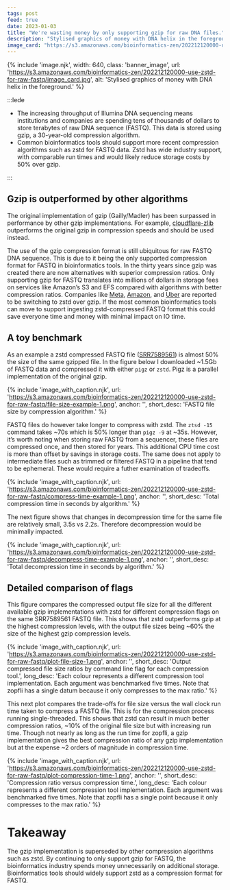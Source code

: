 ```yaml
---
tags: post
feed: true
date: 2023-01-03
title: "We're wasting money by only supporting gzip for raw DNA files."
description: "Stylised graphics of money with DNA helix in the foreground."
image_card: "https://s3.amazonaws.com/bioinformatics-zen/202212120000-use-zstd-for-raw-fastq/image_card.jpg"
---
```


{% include 'image.njk',
	width: 640,
	class: 'banner_image',
	url: 'https://s3.amazonaws.com/bioinformatics-zen/202212120000-use-zstd-for-raw-fastq/image_card.jpg',
	alt: 'Stylised graphics of money with DNA helix in the foreground.' %}

:::lede

- The increasing throughput of Illumina DNA sequencing means
  institutions and companies are spending tens of thousands of dollars
  to store terabytes of raw DNA sequence (FASTQ). This data is stored
  using gzip, a 30-year-old compression algorithm.
- Common bioinformatics tools should support more recent compression
  algorithms such as zstd for FASTQ data. Zstd has wide industry
  support, with comparable run times and would likely reduce storage
  costs by 50% over gzip.

:::

## Gzip is outperformed by other algorithms

The original implementation of gzip (Gailly/Madler) has been surpassed
in performance by other gzip implementations. For example,
[cloudflare-zlib](https://github.com/cloudflare/zlib) outperforms the
original gzip in compression speeds and should be used instead.

The use of the gzip compression format is still ubiquitous for raw FASTQ
DNA sequence. This is due to it being the only supported compression
format for FASTQ in bioinformatics tools. In the thirty years since gzip
was created there are now alternatives with superior compression ratios.
Only supporting gzip for FASTQ translates into millions of dollars in
storage fees on services like Amazon’s S3 and EFS compared with
algorithms with better compression ratios. Companies like
[Meta](https://engineering.fb.com/2016/08/31/core-data/smaller-and-faster-data-compression-with-zstandard/),
[Amazon](https://www.infoq.com/news/2022/09/amazon-gzip-zstd/), and
[Uber](https://www.uber.com/en-GB/blog/cost-efficiency-big-data/) are
reported to be switching to zstd over gzip. If the most common
bioinformatics tools can move to support ingesting zstd-compressed FASTQ
format this could save everyone time and money with minimal impact on IO
time.

## A toy benchmark

As an example a zstd compressed FASTQ file
([SRR7589561](https://trace.ncbi.nlm.nih.gov/Traces/?view=run_browser&acc=SRR7589561&display=metadata))
is almost 50% the size of the same gzipped file. In the figure below I
downloaded ~1.5Gb of FASTQ data and compressed it with either `pigz` or
`zstd`. Pigz is a parallel implementation of the original gzip.

{% include 'image_with_caption.njk',
    url: 'https://s3.amazonaws.com/bioinformatics-zen/202212120000-use-zstd-for-raw-fastq/file-size-example-1.png', anchor: '', short_desc: 'FASTQ file size by compression algorithm.'
%}

FASTQ files do however take longer to compress with zstd. The `ztsd -15`
command takes ~70s which is 50% longer than `pigz -9` at ~35s. However,
it’s worth noting when storing raw FASTQ from a sequencer, these files
are compressed once, and then stored for years. This additional CPU time
cost is more than offset by savings in storage costs. The same does not
apply to intermediate files such as trimmed or filtered FASTQ in a
pipeline that tend to be ephemeral. These would require a futher
examination of tradeoffs.

{% include 'image_with_caption.njk',
    url: 'https://s3.amazonaws.com/bioinformatics-zen/202212120000-use-zstd-for-raw-fastq/compress-time-example-1.png', anchor: '', short_desc: 'Total compression time in seconds by algorithm.'
%}

The next figure shows that changes in decompression time for the same
file are relatively small, 3.5s vs 2.2s. Therefore decompression would
be minimally impacted.

{% include 'image_with_caption.njk',
    url: 'https://s3.amazonaws.com/bioinformatics-zen/202212120000-use-zstd-for-raw-fastq/decompress-time-example-1.png', anchor: '', short_desc: 'Total decompression time in seconds by algorithm.'
%}

## Detailed comparison of flags

This figure compares the compressed output file size for all the
different available gzip implementations with zstd for different
compression flags on the same SRR7589561 FASTQ file. This shows that
zstd outperforms gzip at the highest compression levels, with the output
file sizes being ~60% the size of the highest gzip compression levels.

{% include 'image_with_caption.njk',
    url: 'https://s3.amazonaws.com/bioinformatics-zen/202212120000-use-zstd-for-raw-fastq/plot-file-size-1.png', anchor: '', short_desc: 'Output compressed file size ratios by command line flag for each compression tool.', long_desc: 'Each colour represents a different compression tool implementation. Each argument was benchmarked five times. Note that zopfli has a single datum because it only compresses to the max ratio.'
%}

This next plot compares the trade-offs for file size versus the wall
clock run time taken to compress a FASTQ file. This is for the
compression process running single-threaded. This shows that zstd can
result in much better compression ratios, ~10% of the original file size
but with increasing run time. Though not nearly as long as the run time
for zopfli, a gzip implementation gives the best compression ratio of
any gzip implementation but at the expense ~2 orders of magnitude in
compression time.

{% include 'image_with_caption.njk',
    url: 'https://s3.amazonaws.com/bioinformatics-zen/202212120000-use-zstd-for-raw-fastq/plot-compression-time-1.png', anchor: '', short_desc: 'Compression ratio versus compression time.', long_desc: 'Each colour represents a different compression tool implementation. Each argument was benchmarked five times. Note that zopfli has a single point because it only compresses to the max ratio.'
%}

# Takeaway

The gzip implementation is superseded by other compression algorithms
such as zstd. By continuing to only support gzip for FASTQ, the
bioinformatics industry spends money unnecessarily on additional
storage. Bioinformatics tools should widely support zstd as a
compression format for FASTQ.
